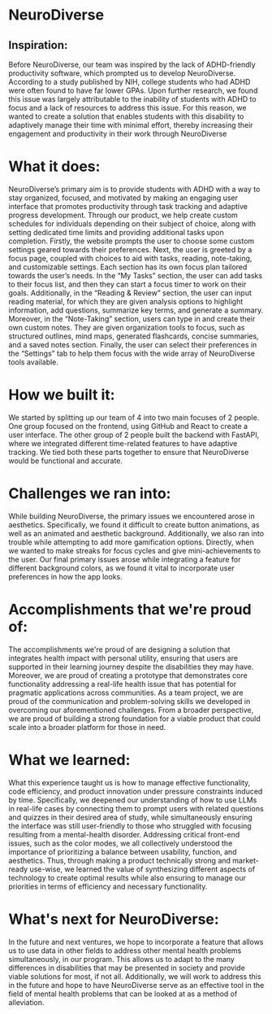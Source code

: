 # NeuroDiverse

## Inspiration:
Before NeuroDiverse, our team was inspired by the lack of ADHD-friendly productivity software, which prompted us to develop NeuroDiverse. According to a study published by NIH, college students who had ADHD were often found to have far lower GPAs. Upon further research, we found this issue was largely attributable to the inability of students with ADHD to focus and a lack of resources to address this issue. For this reason, we wanted to create a solution that enables students with this disability to adaptively manage their time with minimal effort, thereby increasing their engagement and productivity in their work through NeuroDiverse

# What it does:
NeuroDiverse’s primary aim is to provide students with ADHD with a way to stay organized, focused, and motivated by making an engaging user interface that promotes productivity through task tracking and adaptive progress development. Through our product, we help create custom schedules for individuals depending on their subject of choice, along with setting dedicated time limits and providing additional tasks upon completion. Firstly, the website prompts the user to choose some custom settings geared towards their preferences. Next, the user is greeted by a focus page, coupled with choices to aid with tasks, reading, note-taking, and customizable settings. Each section has its own focus plan tailored towards the user’s needs. In the “My Tasks” section, the user can add tasks to their focus list, and then they can start a focus timer to work on their goals. Additionally, in the “Reading & Review” section, the user can input reading material, for which they are given analysis options to highlight information, add questions, summarize key terms, and generate a summary. Moreover, in the “Note-Taking” section, users can type in and create their own custom notes. They are given organization tools to focus, such as structured outlines, mind maps, generated flashcards, concise summaries, and a saved notes section. Finally, the user can select their preferences in the “Settings” tab to help them focus with the wide array of NeuroDiverse tools available.

# How we built it:
We started by splitting up our team of 4 into two main focuses of 2 people. One group focused on the frontend, using GitHub and React to create a user interface. The other group of 2 people built the backend with FastAPI, where we integrated different time-related features to have adaptive tracking. We tied both these parts together to ensure that NeuroDiverse would be functional and accurate.

# Challenges we ran into:
While building NeuroDiverse, the primary issues we encountered arose in aesthetics. Specifically, we found it difficult to create button animations, as well as an animated and aesthetic background. Additionally, we also ran into trouble while attempting to add more gamification options. Directly, when we wanted to make streaks for focus cycles and give mini-achievements to the user. Our final primary issues arose while integrating a feature for different background colors, as we found it vital to incorporate user preferences in how the app looks.

# Accomplishments that we're proud of:
The accomplishments we're proud of are designing a solution that integrates health impact with personal utility, ensuring that users are supported in their learning journey despite the disabilities they may have. Moreover, we are proud of creating a prototype that demonstrates core functionality addressing a real-life health issue that has potential for pragmatic applications across communities. As a team project, we are proud of the communication and problem-solving skills we developed in overcoming our aforementioned challenges. From a broader perspective, we are proud of building a strong foundation for a viable product that could scale into a broader platform for those in need.

# What we learned:
What this experience taught us is how to manage effective functionality, code efficiency, and product innovation under pressure constraints induced by time. Specifically, we deepened our understanding of how to use LLMs in real-life cases by connecting them to prompt users with related questions and quizzes in their desired area of study, while simultaneously ensuring the interface was still user-friendly to those who struggled with focusing resulting from a mental-health disorder. Addressing critical front-end issues, such as the color modes, we all collectively understood the importance of prioritizing a balance between usability, function, and aesthetics. Thus, through making a product technically strong and market-ready use-wise, we learned the value of synthesizing different aspects of technology to create optimal results while also ensuring to manage our priorities in terms of efficiency and necessary functionality.

# What's next for NeuroDiverse:
In the future and next ventures, we hope to incorporate a feature that allows us to use data in other fields to address other mental health problems simultaneously, in our program. This allows us to adapt to the many differences in disabilities that may be presented in society and provide viable solutions for most, if not all. Additionally, we will work to address this in the future and hope to have NeuroDiverse serve as an effective tool in the field of mental health problems that can be looked at as a method of alleviation.
